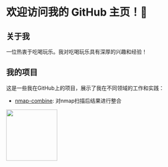 # 欢迎访问我的 GitHub 主页！👋

## 关于我
一位热衷于吃喝玩乐。我对吃喝玩乐具有深厚的兴趣和经验！

## 我的项目
这是一些我在GitHub上的项目，展示了我在不同领域的工作和实践：

- [nmap-combine](https://github.com/zhangzhihui1204/nmap-combine): 对nmap扫描后结果进行整合

<div>
  <img height="137px" src="https://github-readme-stats.vercel.app/api?username=W01fh4cker&hide_title=true&hide_border=true&show_icons=trueline_height=21&text_color=000&icon_color=000&bg_color=0,ea6161,ffc64d,fffc4d,52fa5a&theme=graywhite" />
</div>

